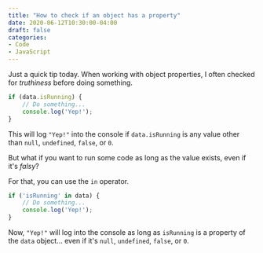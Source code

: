```yaml
---
title: "How to check if an object has a property"
date: 2020-06-12T10:30:00-04:00
draft: false
categories:
- Code
- JavaScript
---
```


Just a quick tip today. When working with object properties, I often checked for *truthiness* before doing something.

```js
if (data.isRunning) {
	// Do something...
	console.log('Yep!');
}
```

This will log `"Yep!"` into the console if `data.isRunning` is any value other than `null`, `undefined`, `false`, or `0`.

But what if you want to run some code as long as the value exists, even if it's *falsy*?

For that, you can use the `in` operator.

```js
if ('isRunning' in data) {
	// Do something...
	console.log('Yep!');
}
```

Now, `"Yep!"` will log into the console as long as `isRunning` is a property of the `data` object... even if it's `null`, `undefined`, `false`, or `0`.
